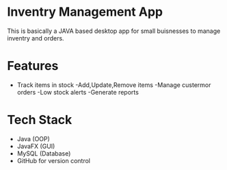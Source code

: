 # Inventry Management App
This is basically a JAVA based desktop app for small buisnesses to manage inventry and orders.

# Features
- Track items in stock
-Add,Update,Remove items
-Manage custermor orders
-Low stock alerts
-Generate reports

# Tech Stack
- Java (OOP)
- JavaFX (GUI)
- MySQL (Database)
- GitHub for version control